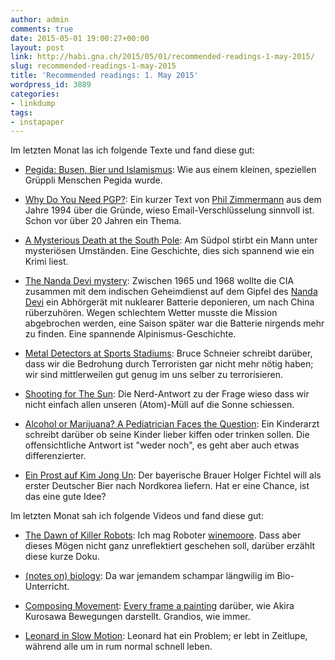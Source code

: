 ```yaml
---
author: admin
comments: true
date: 2015-05-01 19:00:27+00:00
layout: post
link: http://habi.gna.ch/2015/05/01/recommended-readings-1-may-2015/
slug: recommended-readings-1-may-2015
title: 'Recommended readings: 1. May 2015'
wordpress_id: 3889
categories:
- linkdump
tags:
- instapaper
---
```


Im letzten Monat las ich folgende Texte und fand diese gut:




    
  * [Pegida: Busen, Bier und Islamismus](http://www.zeit.de/zeit-magazin/2015/15/pegida-kathrin-oertel-lutz-bachmann): Wie aus einem kleinen, speziellen Grüppli Menschen Pegida wurde.

    
  * [Why Do You Need PGP?](https://groups.csail.mit.edu/mac/classes/6.805/articles/crypto/cypherpunks/zimmermann-why-pgp.html): Ein kurzer Text von [Phil Zimmermann](https://en.wikipedia.org/wiki/Phil_Zimmermann) aus dem Jahre 1994 über die Gründe, wieso Email-Verschlüsselung sinnvoll ist. Schon vor über 20 Jahren ein Thema.

    
  * [A Mysterious Death at the South Pole](http://www.mensjournal.com/magazine/a-mysterious-death-at-the-south-pole-20131125): Am Südpol stirbt ein Mann unter mysteriösen Umständen. Eine Geschichte, dies sich spannend wie ein Krimi liest.

    
  * [The Nanda Devi mystery](http://www.livemint.com/Leisure/3QfYqLadggrbnrn41H0mAJ/The-Nanda-Devi-mystery.html): Zwischen 1965 und 1968 wollte die CIA zusammen mit dem indischen Geheimdienst auf dem Gipfel des [Nanda Devi](http://en.wikipedia.org/wiki/Nanda_Devi) ein Abhörgerät mit nuklearer Batterie deponieren, um nach China rüberzuhören. Wegen schlechtem Wetter musste die Mission abgebrochen werden, eine Saison später war die Batterie nirgends mehr zu finden. Eine spannende Alpinismus-Geschichte.

    
  * [Metal Detectors at Sports Stadiums](https://www.schneier.com/blog/archives/2015/04/metal_detectors.html): Bruce Schneier schreibt darüber, dass wir die Bedrohung durch Terroristen gar nicht mehr nötig haben; wir sind mittlerweilen gut genug im uns selber zu terrorisieren.

    
  * [Shooting for The Sun](http://www.csicop.org/sb/show/shooting_for_the_sun/): Die Nerd-Antwort zu der Frage wieso dass wir nicht einfach allen unseren (Atom)-Müll auf die Sonne schiessen.

    
  * [Alcohol or Marijuana? A Pediatrician Faces the Question](http://www.nytimes.com/2015/03/17/upshot/alcohol-or-marijuana-a-pediatrician-faces-the-question.html?_r=1): Ein Kinderarzt schreibt darüber ob seine Kinder lieber kiffen oder trinken sollen. Die offensichtliche Antwort ist "weder noch", es geht aber auch etwas differenzierter.

    
  * [Ein Prost auf Kim Jong Un](http://www.zeit.de/zeit-magazin/2015/12/nordkorea-bayern-bier-arcobraeu): Der bayerische Brauer Holger Fichtel will als erster Deutscher Bier nach Nordkorea liefern. Hat er eine Chance, ist das eine gute Idee?



Im letzten Monat sah ich folgende Videos und fand diese gut:


    
  * [The Dawn of Killer Robots](https://www.youtube.com/watch?v=5qBjFZV19p0&index=4&list=WL&spfreload=10): Ich mag Roboter [winemoore](https://www.youtube.com/playlist?list=PL-mywjzGXS-CMgVWbnIsMNljwn221MTmr&spfreload=10). Dass aber dieses Mögen nicht ganz unreflektiert geschehen soll, darüber erzählt diese kurze Doku.

    
  * [(notes on) biology](https://vimeo.com/21119709): Da war jemandem schampar längwilig im Bio-Unterricht.

    
  * [Composing Movement](https://www.youtube.com/watch?v=doaQC-S8de8): [Every frame a painting](http://everyframeapainting.tumblr.com) darüber, wie Akira Kurosawa Bewegungen darstellt. Grandios, wie immer.

    
  * [Leonard in Slow Motion](https://www.youtube.com/watch?v=UfNIb8HrwOY): Leonard hat ein Problem; er lebt in Zeitlupe, während alle um in rum normal schnell leben.


